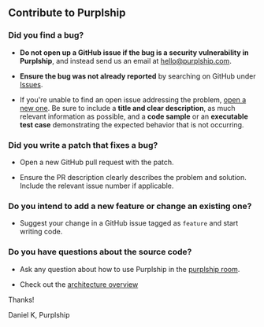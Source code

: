 ## Contribute to Purplship

### **Did you find a bug?**

* **Do not open up a GitHub issue if the bug is a security vulnerability
  in Purplship**, and instead send us an email at hello@purplship.com.

* **Ensure the bug was not already reported** by searching on GitHub under [Issues](https://github.com/PurplShip/purplship/issues).

* If you're unable to find an open issue addressing the problem, [open a new one](https://github.com/PurplShip/purplship/issues/new). 
    Be sure to include a **title and clear description**, as much relevant information as possible, 
    and a **code sample** or an **executable test case** demonstrating the expected behavior that is not occurring.

### **Did you write a patch that fixes a bug?**

* Open a new GitHub pull request with the patch.

* Ensure the PR description clearly describes the problem and solution. Include the relevant issue number if applicable.

### **Do you intend to add a new feature or change an existing one?**

* Suggest your change in a GitHub issue tagged as `feature` and start writing code.

### **Do you have questions about the source code?**

* Ask any question about how to use Purplship in the [purplship room](https://gitter.im/Purplship/Purplship).

* Check out the [architecture overview](/architecture)


Thanks!

Daniel K, Purplship
